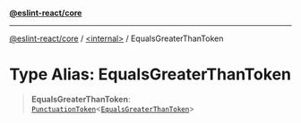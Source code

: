 [**@eslint-react/core**](../../README.md)

***

[@eslint-react/core](../../README.md) / [\<internal\>](../README.md) / EqualsGreaterThanToken

# Type Alias: EqualsGreaterThanToken

> **EqualsGreaterThanToken**: [`PunctuationToken`](../interfaces/PunctuationToken.md)\<[`EqualsGreaterThanToken`](../enumerations/SyntaxKind.md#equalsgreaterthantoken)\>
